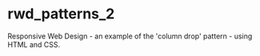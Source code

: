# rwd_patterns_2
Responsive Web Design - an example of the 'column drop' pattern - using HTML and CSS.